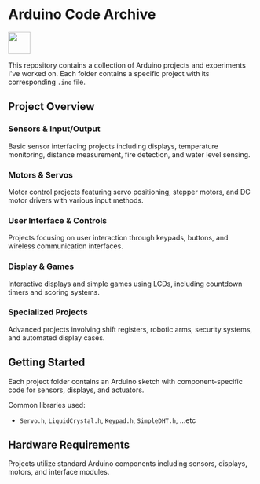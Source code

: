 
# Arduino Code Archive 
<img src="https://cdn.jsdelivr.net/gh/devicons/devicon@latest/icons/arduino/arduino-original-wordmark.svg" height="45px" width="45px"/> 

This repository contains a collection of Arduino projects and experiments I've worked on. Each folder contains a specific project with its corresponding `.ino` file.

## Project Overview

### Sensors & Input/Output
Basic sensor interfacing projects including displays, temperature monitoring, distance measurement, fire detection, and water level sensing.

### Motors & Servos
Motor control projects featuring servo positioning, stepper motors, and DC motor drivers with various input methods.

### User Interface & Controls
Projects focusing on user interaction through keypads, buttons, and wireless communication interfaces.

### Display & Games
Interactive displays and simple games using LCDs, including countdown timers and scoring systems.

### Specialized Projects
Advanced projects involving shift registers, robotic arms, security systems, and automated display cases.

## Getting Started

Each project folder contains an Arduino sketch with component-specific code for sensors, displays, and actuators.

Common libraries used:
- `Servo.h`, `LiquidCrystal.h`, `Keypad.h`, `SimpleDHT.h`, ...etc

## Hardware Requirements

Projects utilize standard Arduino components including sensors, displays, motors, and interface modules.

